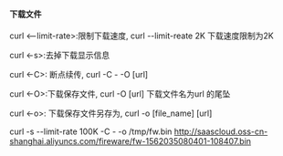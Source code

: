#### 下载文件

curl <--limit-rate>:限制下载速度, curl --limit-reate 2K   下载速度限制为2K  

curl <-s>:去掉下载显示信息  

curl <-C>: 断点续传, curl -C - -O [url] 

curl <-O>:下载保存文件, curl -O [url]  下载文件名为url 的尾坠

curl <-o>: 下载保存文件另存为, curl -o [file_name] [url]

curl -s --limit-rate 100K -C - -o /tmp/fw.bin http://saascloud.oss-cn-shanghai.aliyuncs.com/fireware/fw-1562035080401-108407.bin